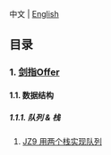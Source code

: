 中文 | [English](./README.EN.md)

## 目录
### 1. [剑指Offer](https://www.nowcoder.com/ta/coding-interviews)
#### 1.1. 数据结构
##### 1.1.1. 队列 & 栈
1. [JZ9 用两个栈实现队列](https://github.com/xavier-9527/leetcode-daily/blob/master/daily/cn/data-structure/2022-02-11-JZ9.md)